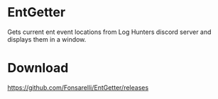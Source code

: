 # EntGetter
 Gets current ent event locations from Log Hunters discord server and displays them in a window.

# Download
https://github.com/Fonsarelli/EntGetter/releases
